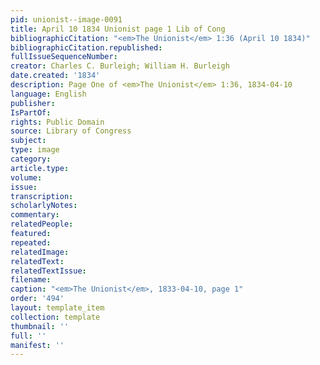 ```yaml
---
pid: unionist--image-0091
title: April 10 1834 Unionist page 1 Lib of Cong
bibliographicCitation: "<em>The Unionist</em> 1:36 (April 10 1834)"
bibliographicCitation.republished: 
fullIssueSequenceNumber: 
creator: Charles C. Burleigh; William H. Burleigh
date.created: '1834'
description: Page One of <em>The Unionist</em> 1:36, 1834-04-10
language: English
publisher: 
IsPartOf: 
rights: Public Domain
source: Library of Congress
subject: 
type: image
category: 
article.type: 
volume: 
issue: 
transcription: 
scholarlyNotes: 
commentary: 
relatedPeople: 
featured: 
repeated: 
relatedImage: 
relatedText: 
relatedTextIssue: 
filename: 
caption: "<em>The Unionist</em>, 1833-04-10, page 1"
order: '494'
layout: template_item
collection: template
thumbnail: ''
full: ''
manifest: ''
---
```

